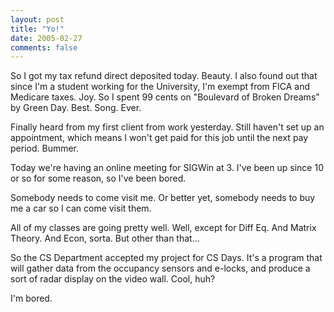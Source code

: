 ```yaml
---
layout: post
title: "Yo!"
date: 2005-02-27
comments: false
---
```

So I got my tax refund direct deposited today. Beauty. I also found out that
since I'm a student working for the University, I'm exempt from FICA and
Medicare taxes. Joy. So I spent 99 cents on "Boulevard of Broken Dreams" by
Green Day. Best. Song. Ever.




Finally heard from my first client from work yesterday. Still haven't set up
an appointment, which means I won't get paid for this job until the next pay
period. Bummer.




Today we're having an online meeting for SIGWin at 3\. I've been up since 10 or
so for some reason, so I've been bored.




Somebody needs to come visit me. Or better yet, somebody needs to buy me a car
so I can come visit them.




All of my classes are going pretty well. Well, except for Diff Eq. And Matrix
Theory. And Econ, sorta. But other than that...




So the CS Department accepted my project for CS Days. It's a program that will
gather data from the occupancy sensors and e-locks, and produce a sort of
radar display on the video wall. Cool, huh?




I'm bored.
